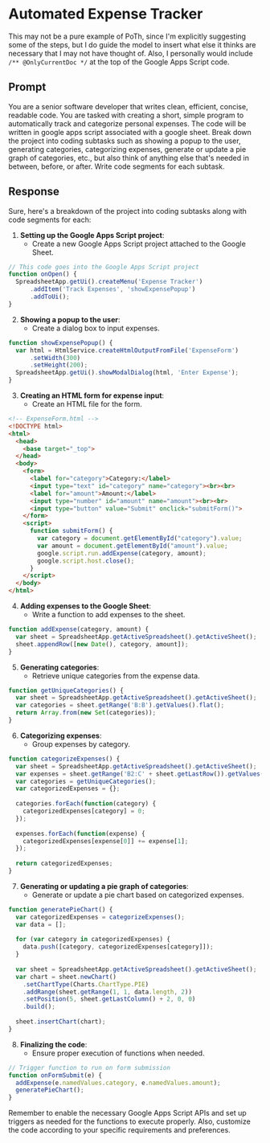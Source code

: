 # Automated Expense Tracker

This may not be a pure example of PoTh, since I'm explicitly suggesting some of the steps, but I do guide the model to insert what else it thinks are necessary that I may not have thought of. Also, I personally would include `/** @OnlyCurrentDoc */` at the top of the Google Apps Script code.

## Prompt

You are a senior software developer that writes clean, efficient, concise, readable code. You are tasked with creating a short, simple program to automatically track and categorize personal expenses. The code will be written in google apps script associated with a google sheet. Break down the project into coding subtasks such as showing a popup to the user, generating categories, categorizing expenses, generate or update a pie graph of categories, etc., but also think of anything else that's needed in between, before, or after. Write code segments for each subtask.

## Response

Sure, here's a breakdown of the project into coding subtasks along with code segments for each:

1. **Setting up the Google Apps Script project**:
   - Create a new Google Apps Script project attached to the Google Sheet.
   
```javascript
// This code goes into the Google Apps Script project
function onOpen() {
  SpreadsheetApp.getUi().createMenu('Expense Tracker')
      .addItem('Track Expenses', 'showExpensePopup')
      .addToUi();
}
```

2. **Showing a popup to the user**:
   - Create a dialog box to input expenses.
   
```javascript
function showExpensePopup() {
  var html = HtmlService.createHtmlOutputFromFile('ExpenseForm')
      .setWidth(300)
      .setHeight(200);
  SpreadsheetApp.getUi().showModalDialog(html, 'Enter Expense');
}
```

3. **Creating an HTML form for expense input**:
   - Create an HTML file for the form.
   
```html
<!-- ExpenseForm.html -->
<!DOCTYPE html>
<html>
  <head>
    <base target="_top">
  </head>
  <body>
    <form>
      <label for="category">Category:</label>
      <input type="text" id="category" name="category"><br><br>
      <label for="amount">Amount:</label>
      <input type="number" id="amount" name="amount"><br><br>
      <input type="button" value="Submit" onclick="submitForm()">
    </form>
    <script>
      function submitForm() {
        var category = document.getElementById("category").value;
        var amount = document.getElementById("amount").value;
        google.script.run.addExpense(category, amount);
        google.script.host.close();
      }
    </script>
  </body>
</html>
```

4. **Adding expenses to the Google Sheet**:
   - Write a function to add expenses to the sheet.

```javascript
function addExpense(category, amount) {
  var sheet = SpreadsheetApp.getActiveSpreadsheet().getActiveSheet();
  sheet.appendRow([new Date(), category, amount]);
}
```

5. **Generating categories**:
   - Retrieve unique categories from the expense data.

```javascript
function getUniqueCategories() {
  var sheet = SpreadsheetApp.getActiveSpreadsheet().getActiveSheet();
  var categories = sheet.getRange('B:B').getValues().flat();
  return Array.from(new Set(categories));
}
```

6. **Categorizing expenses**:
   - Group expenses by category.

```javascript
function categorizeExpenses() {
  var sheet = SpreadsheetApp.getActiveSpreadsheet().getActiveSheet();
  var expenses = sheet.getRange('B2:C' + sheet.getLastRow()).getValues();
  var categories = getUniqueCategories();
  var categorizedExpenses = {};
  
  categories.forEach(function(category) {
    categorizedExpenses[category] = 0;
  });
  
  expenses.forEach(function(expense) {
    categorizedExpenses[expense[0]] += expense[1];
  });
  
  return categorizedExpenses;
}
```

7. **Generating or updating a pie graph of categories**:
   - Generate or update a pie chart based on categorized expenses.

```javascript
function generatePieChart() {
  var categorizedExpenses = categorizeExpenses();
  var data = [];
  
  for (var category in categorizedExpenses) {
    data.push([category, categorizedExpenses[category]]);
  }
  
  var sheet = SpreadsheetApp.getActiveSpreadsheet().getActiveSheet();
  var chart = sheet.newChart()
    .setChartType(Charts.ChartType.PIE)
    .addRange(sheet.getRange(1, 1, data.length, 2))
    .setPosition(5, sheet.getLastColumn() + 2, 0, 0)
    .build();
  
  sheet.insertChart(chart);
}
```

8. **Finalizing the code**:
   - Ensure proper execution of functions when needed.

```javascript
// Trigger function to run on form submission
function onFormSubmit(e) {
  addExpense(e.namedValues.category, e.namedValues.amount);
  generatePieChart();
}
```

Remember to enable the necessary Google Apps Script APIs and set up triggers as needed for the functions to execute properly. Also, customize the code according to your specific requirements and preferences.
